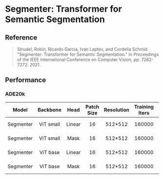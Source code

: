 # Segmenter: Transformer for Semantic Segmentation

## Reference

> Strudel, Robin, Ricardo Garcia, Ivan Laptev, and Cordelia Schmid. "Segmenter: Transformer for Semantic Segmentation." In Proceedings of the IEEE International Conference on Computer Vision, pp. 7262-7272. 2021.

## Performance

### ADE20k

| Model | Backbone | Head | Patch Size | Resolution | Training Iters | mIoU (slice) | mIoU (flip)  | Links |
| :-:   | :-:      | :-:  | :-:        | :-:        | :-:            | :-:          | :-:          | :-:  |
| Segmenter | ViT small | Linear  | 16 | 512*512 | 160000 | 45.48 | 45.69 | [model](https://paddleseg.bj.bcebos.com/dygraph/ade20k/segmenter_vit_small_linear_ade20k_512x512_160k/model.pdparams) \| [log](https://paddleseg.bj.bcebos.com/dygraph/ade20k/segmenter_vit_small_linear_ade20k_512x512_160k/train.log) |
| Segmenter | ViT small | Mask    | 16 | 512*512 | 160000 | 45.15 | 45.41 |  [model](https://paddleseg.bj.bcebos.com/dygraph/ade20k/segmenter_vit_small_mask_ade20k_512x512_160k/model.pdparams) \| [log](https://paddleseg.bj.bcebos.com/dygraph/ade20k/segmenter_vit_small_mask_ade20k_512x512_160k/train.log) |
| Segmenter | ViT base  | Linear  | 16 | 512*512 | 160000 | 48.13 | 48.31 |  [model](https://paddleseg.bj.bcebos.com/dygraph/ade20k/segmenter_vit_base_linear_ade20k_512x512_160k/model.pdparams) \| [log](https://paddleseg.bj.bcebos.com/dygraph/ade20k/segmenter_vit_base_linear_ade20k_512x512_160k/train.log) |
| Segmenter | ViT base  | Mask    | 16 | 512*512 | 160000 | 48.49 | 48.61 |  [model](https://paddleseg.bj.bcebos.com/dygraph/ade20k/segmenter_vit_base_mask_ade20k_512x512_160k/model.pdparams) \| [log](https://paddleseg.bj.bcebos.com/dygraph/ade20k/segmenter_vit_base_mask_ade20k_512x512_160k/train.log) |
